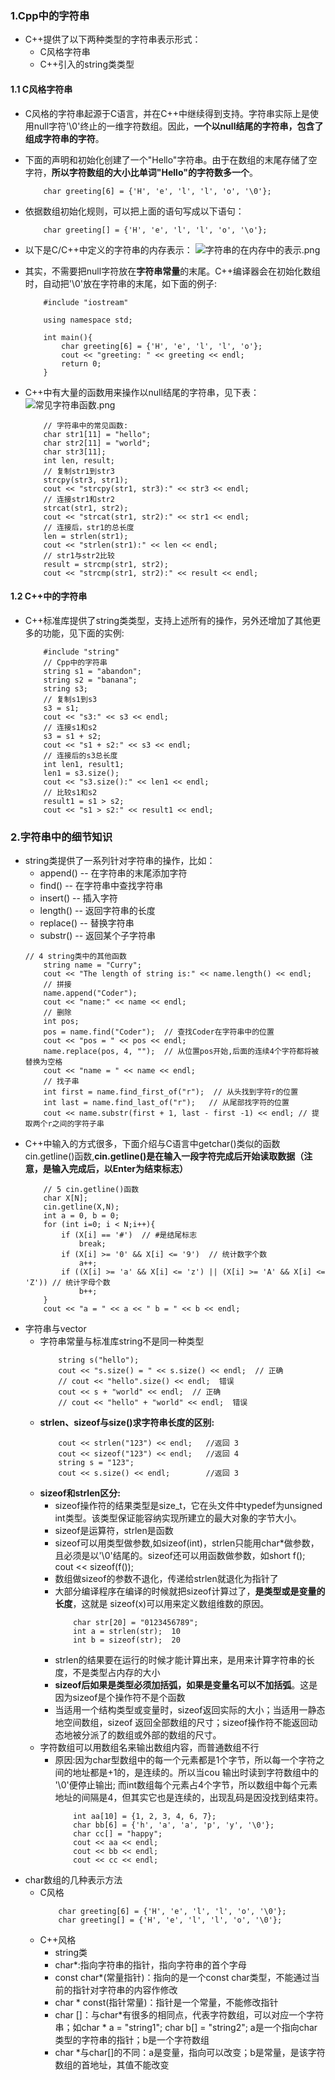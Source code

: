 ### 1.Cpp中的字符串
- C++提供了以下两种类型的字符串表示形式：
    - C风格字符串
    - C++引入的string类类型
#### 1.1 C风格字符串
- C风格的字符串起源于C语言，并在C++中继续得到支持。字符串实际上是使用null字符'\0'终止的一维字符数组。因此，**一个以null结尾的字符串，包含了组成字符串的字符**。
- 下面的声明和初始化创建了一个"Hello"字符串。由于在数组的末尾存储了空字符，**所以字符数组的大小比单词"Hello"的字符数多一个**。
    ```
        char greeting[6] = {'H', 'e', 'l', 'l', 'o', '\0'};
    ```
- 依据数组初始化规则，可以把上面的语句写成以下语句：
    ```
        char greeting[] = {'H', 'e', 'l', 'l', 'o', '\o'};
    ```
- 以下是C/C++中定义的字符串的内存表示：
![字符串的在内存中的表示.png](https://upload-images.jianshu.io/upload_images/13407176-78b755c938c235f5.png?imageMogr2/auto-orient/strip%7CimageView2/2/w/1240)
- 其实，不需要把null字符放在**字符串常量**的末尾。C++编译器会在初始化数组时，自动把'\0'放在字符串的末尾，如下面的例子:
    ```
        #include "iostream"

        using namespace std;

        int main(){
            char greeting[6] = {'H', 'e', 'l', 'l', 'o'};
            cout << "greeting: " << greeting << endl;
            return 0;
        }
    ```
- C++中有大量的函数用来操作以null结尾的字符串，见下表：
![常见字符串函数.png](https://upload-images.jianshu.io/upload_images/13407176-c8c24ff43b0e5f85.png?imageMogr2/auto-orient/strip%7CimageView2/2/w/1240)

    ```
        // 字符串中的常见函数:
        char str1[11] = "hello";
        char str2[11] = "world";
        char str3[11];
        int len, result;
        // 复制str1到str3
        strcpy(str3, str1);
        cout << "strcpy(str1, str3):" << str3 << endl;
        // 连接str1和str2
        strcat(str1, str2);
        cout << "strcat(str1, str2):" << str1 << endl;
        // 连接后，str1的总长度
        len = strlen(str1);
        cout << "strlen(str1):" << len << endl;
        // str1与str2比较
        result = strcmp(str1, str2);
        cout << "strcmp(str1, str2):" << result << endl;
    ```
#### 1.2 C++中的字符串
- C++标准库提供了string类类型，支持上述所有的操作，另外还增加了其他更多的功能，见下面的实例:
    ```
        #include "string"
        // Cpp中的字符串
        string s1 = "abandon";
        string s2 = "banana";
        string s3;
        // 复制s1到s3
        s3 = s1;
        cout << "s3:" << s3 << endl;
        // 连接s1和s2
        s3 = s1 + s2;
        cout << "s1 + s2:" << s3 << endl;
        // 连接后的s3总长度
        int len1, result1;
        len1 = s3.size();
        cout << "s3.size():" << len1 << endl;
        // 比较s1和s2
        result1 = s1 > s2;
        cout << "s1 > s2:" << result1 << endl;
    ```
### 2.字符串中的细节知识
- string类提供了一系列针对字符串的操作，比如：
    - append() -- 在字符串的末尾添加字符
    - find() -- 在字符串中查找字符串
    - insert() -- 插入字符
    - length() -- 返回字符串的长度
    - replace() -- 替换字符串
    - substr() -- 返回某个子字符串
    ```
    // 4 string类中的其他函数
        string name = "Curry";
        cout << "The length of string is:" << name.length() << endl;
        // 拼接
        name.append("Coder");
        cout << "name:" << name << endl;
        // 删除
        int pos;
        pos = name.find("Coder");  // 查找Coder在字符串中的位置
        cout << "pos = " << pos << endl;
        name.replace(pos, 4, "");  // 从位置pos开始,后面的连续4个字符都将被替换为空格
        cout << "name = " << name << endl;
        // 找子串
        int first = name.find_first_of("r");  // 从头找到字符r的位置
        int last = name.find_last_of("r");   // 从尾部找字符的位置
        cout << name.substr(first + 1, last - first -1) << endl; // 提取两个r之间的字符子串
    ```
- C++中输入的方式很多，下面介绍与C语言中getchar()类似的函数cin.getline()函数,**cin.getline()是在输入一段字符完成后开始读取数据（注意，是输入完成后，以Enter为结束标志）**
    ```
        // 5 cin.getline()函数
        char X[N];
        cin.getline(X,N);
        int a = 0, b = 0;
        for (int i=0; i < N;i++){
            if (X[i] == '#')  // #是结尾标志
                break;
            if (X[i] >= '0' && X[i] <= '9')  // 统计数字个数
                a++;
            if ((X[i] >= 'a' && X[i] <= 'z') || (X[i] >= 'A' && X[i] <= 'Z')) // 统计字母个数
                b++;
        }
        cout << "a = " << a << " b = " << b << endl;
    ```
- 字符串与vector
    - 字符串常量与标准库string不是同一种类型
        ```
            string s("hello");
            cout << "s.size() = " << s.size() << endl;  // 正确
            // cout << "hello".size() << endl;  错误
            cout << s + "world" << endl;  // 正确
            // cout << "hello" + "world" << endl;  错误
        ```
    - **strlen、sizeof与size()求字符串长度的区别:**
        ```
            cout << strlen("123") << endl;   //返回 3
            cout << sizeof("123") << endl;   //返回 4
            string s = "123";
            cout << s.size() << endl;        //返回 3
        ```
    -  **sizeof和strlen区分:**
        - sizeof操作符的结果类型是size_t，它在头文件中typedef为unsigned int类型。该类型保证能容纳实现所建立的最大对象的字节大小。
        - sizeof是运算符，strlen是函数
        - sizeof可以用类型做参数,如sizeof(int)，strlen只能用char*做参数，且必须是以'\0'结尾的。sizeof还可以用函数做参数，如short f();  cout << sizeof(f());
        - 数组做sizeof的参数不退化，传递给strlen就退化为指针了
        - 大部分编译程序在编译的时候就把sizeof计算过了，**是类型或是变量的长度**，这就是 sizeof(x)可以用来定义数组维数的原因。
            ```
                char str[20] = "0123456789";
                int a = strlen(str);  10
                int b = sizeof(str);  20
            ```
        - strlen的结果要在运行的时候才能计算出来，是用来计算字符串的长度，不是类型占内存的大小
        - **sizeof后如果是类型必须加括弧，如果是变量名可以不加括弧**。这是因为sizeof是个操作符不是个函数
        - 当适用一个结构类型或变量时，sizeof返回实际的大小；当适用一静态地空间数组，sizeof 返回全部数组的尺寸；sizeof操作符不能返回动态地被分派了的数组或外部的数组的尺寸。
    - 字符数组可以用数组名来输出数组内容，而普通数组不行
        - 原因:因为char型数组中的每一个元素都是1个字节，所以每一个字符之间的地址都是+1的，是连续的。所以当cou 输出时读到字符数组中的 '\0'便停止输出; 而int数组每个元素占4个字节，所以数组中每个元素地址的间隔是4，但其实它也是连续的，出现乱码是因没找到结束符。
            ```
                int aa[10] = {1, 2, 3, 4, 6, 7};
                char bb[6] = {'h', 'a', 'a', 'p', 'y', '\0'};
                char cc[] = "happy";
                cout << aa << endl;
                cout << bb << endl;
                cout << cc << endl;
            ```
- char数组的几种表示方法
    - C风格
        ```
            char greeting[6] = {'H', 'e', 'l', 'l', 'o', '\0'};
            char greeting[] = {'H', 'e', 'l', 'l', 'o', '\0'};
        ```
    - C++风格
        - string类
        - char*:指向字符串的指针，指向字符串的首个字母
        - const char*(常量指针)：指向的是一个const char类型，不能通过当前的指针对字符串的内容作修改
        - char * const(指针常量)：指针是一个常量，不能修改指针
        - char []：与char*有很多的相同点，代表字符数组，可以对应一个字符串；如char * a = "string1";  char b[] = "string2"; a是一个指向char类型的字符串的指针；b是一个字符数组
        - char *与char[]的不同：a是变量，指向可以改变；b是常量，是该字符数组的首地址，其值不能改变